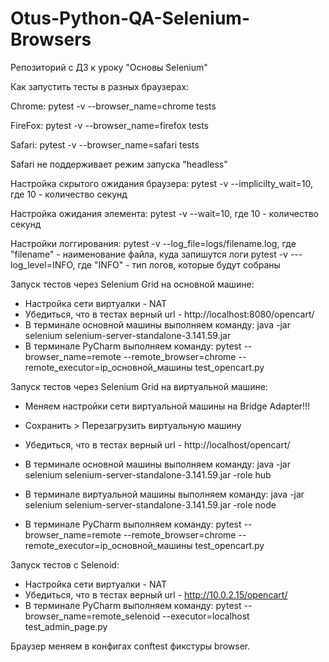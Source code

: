 # Otus-Python-QA-Selenium-Browsers
Репозиторий с ДЗ к уроку "Основы  Selenium"

Как запустить тесты в разных браузерах:

Chrome:
pytest -v --browser_name=chrome tests

FireFox:
pytest -v --browser_name=firefox tests

Safari:
pytest -v --browser_name=safari tests

Safari  не поддерживает режим запуска "headless"

Настройка скрытого ожидания браузера:
pytest -v --implicilty_wait=10, где 10 - количество секунд

Настройка ожидания элемента:
pytest -v --wait=10, где 10 - количество секунд

Настройки логгирования:
pytest -v --log_file=logs/filename.log, где "filename" - наименование файла, куда запишутся логи
pytest -v ---log_level=INFO, где "INFO" - тип логов, которые будут собраны

Запуск тестов через Selenium Grid на основной машине:
- Настройка сети виртуалки - NAT
- Убедиться, что в тестах верный url - http://localhost:8080/opencart/
- В терминале основной машины выполняем команду:
java -jar selenium selenium-server-standalone-3.141.59.jar
- В терминале PyCharm выполняем команду:
pytest --browser_name=remote --remote_browser=chrome --remote_executor=ip_основной_машины 
test_opencart.py

Запуск тестов через Selenium Grid на виртуальной машине:
- Меняем настройки сети виртуальной машины на Bridge Adapter!!!
- Сохранить > Перезагрузить виртуальную машину
- Убедиться, что в тестах верный url - http://localhost/opencart/

- В терминале основной машины выполняем команду:
java -jar selenium selenium-server-standalone-3.141.59.jar -role hub

- В терминале виртуальной машины выполняем команду:
java -jar selenium selenium-server-standalone-3.141.59.jar -role node

- В терминале PyCharm выполняем команду:
pytest --browser_name=remote --remote_browser=chrome --remote_executor=ip_основной_машины 
test_opencart.py

Запуск тестов с Selenoid:
- Настройка сети виртуалки - NAT
- Убедиться, что в тестах верный url - http://10.0.2.15/opencart/
- В терминале PyCharm выполняем команду:
pytest --browser_name=remote_selenoid --executor=localhost test_admin_page.py

Браузер меняем в конфигах conftest фикстуры browser.

